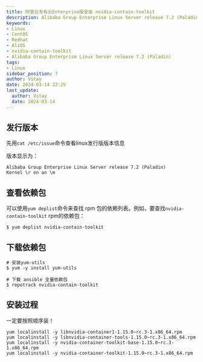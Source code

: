 ```yaml
---
title: 阿里云专有云Enterprise版安装 nvidia-contain-toolkit
description: Alibaba Group Enterprise Linux Server release 7.2 (Paladin) 安装 nvidia-contain-toolkit
keywords:
- Linux
- CentOS
- Redhat
- AliOS
- nvidia-contain-toolkit
- Alibaba Group Enterprise Linux Server release 7.2 (Paladin)
tags:
- Linux
sidebar_position: 7
author: Vstay
date: 2024-03-14 22:25
last_update:
  author: Vstay
  date: 2024-03-14
---
```

## 发行版本

先用`cat /etc/issue`命令查看linux发行版版本信息

版本显示为：
```
Alibaba Group Enterprise Linux Server release 7.2 (Paladin)
Kernel \r on an \m
```

## 查看依赖包

可以使用`yum deplist`命令来查找 rpm 包的依赖列表。例如，要查找`nvidia-contain-toolkit` rpm的依赖包：

```shell
$ yum deplist nvidia-contain-toolkit
```

## 下载依赖包

```shell
# 安装yum-utils 
$ yum -y install yum-utils

# 下载 ansible 全量依赖包
$ repotrack nvidia-contain-toolkit
```

## 安装过程

一定要按照顺序装！

```shell
yum localinstall -y libnvidia-container1-1.15.0~rc.3-1.x86_64.rpm
yum localinstall -y libnvidia-container-tools-1.15.0~rc.3-1.x86_64.rpm
yum localinstall -y nvidia-container-toolkit-base-1.15.0~rc.3-1.x86_64.rpm
yum localinstall -y nvidia-container-toolkit-1.15.0~rc.3-1.x86_64.rpm
```